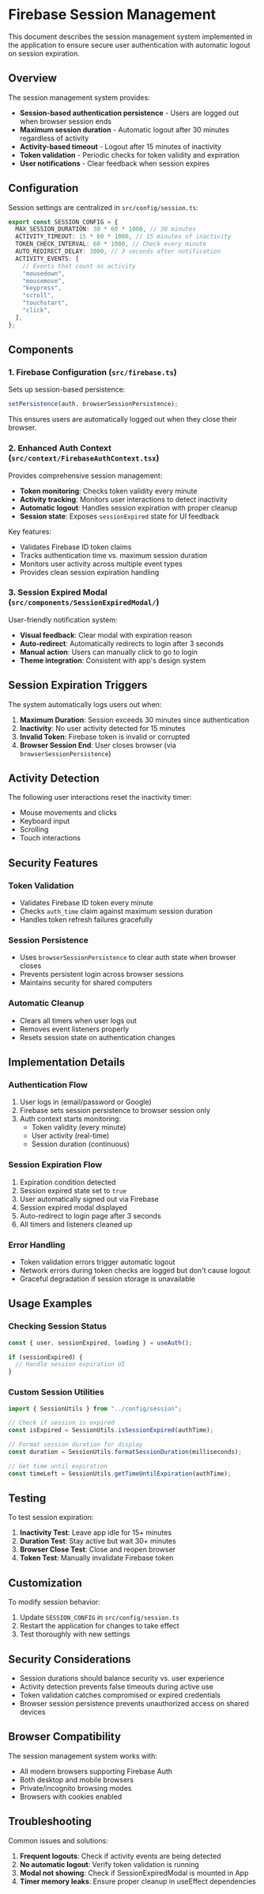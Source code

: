 # Firebase Session Management

This document describes the session management system implemented in the application to ensure secure user authentication with automatic logout on session expiration.

## Overview

The session management system provides:

- **Session-based authentication persistence** - Users are logged out when browser session ends
- **Maximum session duration** - Automatic logout after 30 minutes regardless of activity
- **Activity-based timeout** - Logout after 15 minutes of inactivity
- **Token validation** - Periodic checks for token validity and expiration
- **User notifications** - Clear feedback when session expires

## Configuration

Session settings are centralized in `src/config/session.ts`:

```typescript
export const SESSION_CONFIG = {
  MAX_SESSION_DURATION: 30 * 60 * 1000, // 30 minutes
  ACTIVITY_TIMEOUT: 15 * 60 * 1000, // 15 minutes of inactivity
  TOKEN_CHECK_INTERVAL: 60 * 1000, // Check every minute
  AUTO_REDIRECT_DELAY: 3000, // 3 seconds after notification
  ACTIVITY_EVENTS: [
    // Events that count as activity
    "mousedown",
    "mousemove",
    "keypress",
    "scroll",
    "touchstart",
    "click",
  ],
};
```

## Components

### 1. Firebase Configuration (`src/firebase.ts`)

Sets up session-based persistence:

```typescript
setPersistence(auth, browserSessionPersistence);
```

This ensures users are automatically logged out when they close their browser.

### 2. Enhanced Auth Context (`src/context/FirebaseAuthContext.tsx`)

Provides comprehensive session management:

- **Token monitoring**: Checks token validity every minute
- **Activity tracking**: Monitors user interactions to detect inactivity
- **Automatic logout**: Handles session expiration with proper cleanup
- **Session state**: Exposes `sessionExpired` state for UI feedback

Key features:

- Validates Firebase ID token claims
- Tracks authentication time vs. maximum session duration
- Monitors user activity across multiple event types
- Provides clean session expiration handling

### 3. Session Expired Modal (`src/components/SessionExpiredModal/`)

User-friendly notification system:

- **Visual feedback**: Clear modal with expiration reason
- **Auto-redirect**: Automatically redirects to login after 3 seconds
- **Manual action**: Users can manually click to go to login
- **Theme integration**: Consistent with app's design system

## Session Expiration Triggers

The system automatically logs users out when:

1. **Maximum Duration**: Session exceeds 30 minutes since authentication
2. **Inactivity**: No user activity detected for 15 minutes
3. **Invalid Token**: Firebase token is invalid or corrupted
4. **Browser Session End**: User closes browser (via `browserSessionPersistence`)

## Activity Detection

The following user interactions reset the inactivity timer:

- Mouse movements and clicks
- Keyboard input
- Scrolling
- Touch interactions

## Security Features

### Token Validation

- Validates Firebase ID token every minute
- Checks `auth_time` claim against maximum session duration
- Handles token refresh failures gracefully

### Session Persistence

- Uses `browserSessionPersistence` to clear auth state when browser closes
- Prevents persistent login across browser sessions
- Maintains security for shared computers

### Automatic Cleanup

- Clears all timers when user logs out
- Removes event listeners properly
- Resets session state on authentication changes

## Implementation Details

### Authentication Flow

1. User logs in (email/password or Google)
2. Firebase sets session persistence to browser session only
3. Auth context starts monitoring:
   - Token validity (every minute)
   - User activity (real-time)
   - Session duration (continuous)

### Session Expiration Flow

1. Expiration condition detected
2. Session expired state set to `true`
3. User automatically signed out via Firebase
4. Session expired modal displayed
5. Auto-redirect to login page after 3 seconds
6. All timers and listeners cleaned up

### Error Handling

- Token validation errors trigger automatic logout
- Network errors during token checks are logged but don't cause logout
- Graceful degradation if session storage is unavailable

## Usage Examples

### Checking Session Status

```typescript
const { user, sessionExpired, loading } = useAuth();

if (sessionExpired) {
  // Handle session expiration UI
}
```

### Custom Session Utilities

```typescript
import { SessionUtils } from "../config/session";

// Check if session is expired
const isExpired = SessionUtils.isSessionExpired(authTime);

// Format session duration for display
const duration = SessionUtils.formatSessionDuration(milliseconds);

// Get time until expiration
const timeLeft = SessionUtils.getTimeUntilExpiration(authTime);
```

## Testing

To test session expiration:

1. **Inactivity Test**: Leave app idle for 15+ minutes
2. **Duration Test**: Stay active but wait 30+ minutes
3. **Browser Close Test**: Close and reopen browser
4. **Token Test**: Manually invalidate Firebase token

## Customization

To modify session behavior:

1. Update `SESSION_CONFIG` in `src/config/session.ts`
2. Restart the application for changes to take effect
3. Test thoroughly with new settings

## Security Considerations

- Session durations should balance security vs. user experience
- Activity detection prevents false timeouts during active use
- Token validation catches compromised or expired credentials
- Browser session persistence prevents unauthorized access on shared devices

## Browser Compatibility

The session management system works with:

- All modern browsers supporting Firebase Auth
- Both desktop and mobile browsers
- Private/incognito browsing modes
- Browsers with cookies enabled

## Troubleshooting

Common issues and solutions:

1. **Frequent logouts**: Check if activity events are being detected
2. **No automatic logout**: Verify token validation is running
3. **Modal not showing**: Check if SessionExpiredModal is mounted in App
4. **Timer memory leaks**: Ensure proper cleanup in useEffect dependencies
